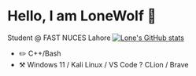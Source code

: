 # Hello, I am LoneWolf :wave:


Student @ FAST NUCES Lahore
[![Lone's GitHub stats](https://github-readme-stats.vercel.app/api?username=lw-lonewolf)](https://github.com/anuraghazra/github-readme-stats)
- :pencil2: C++/Bash
- :hammer_and_pick: Windows 11 / Kali Linux / VS Code ? CLion / Brave
